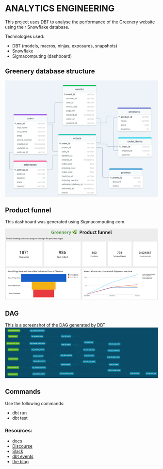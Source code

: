 # ANALYTICS ENGINEERING

This project uses DBT to analyse the performance of the Greenery website using their Snowflake database.

Technologies used:
- DBT (models, macros, ninjas, exposures, snapshots)
- Snowflake
- Sigmacomputing (dashboard)

## Greenery database structure

![Database](greenery_tables.png)

## Product funnel 
This dashboard was generated using Sigmacomputing.com.

![Product funnel](./Product_funnel.png)

## DAG
This is a screenshot of the DAG generated by DBT
![Final DAG](./DAG_final.png)


## Commands

Use the following commands:
- dbt run
- dbt test

### Resources:
- [docs](https://docs.getdbt.com/docs/introduction)
- [Discourse](https://discourse.getdbt.com/)
- [Slack](https://community.getdbt.com/)
- [dbt events](https://events.getdbt.com)
- [the blog](https://blog.getdbt.com/) 
